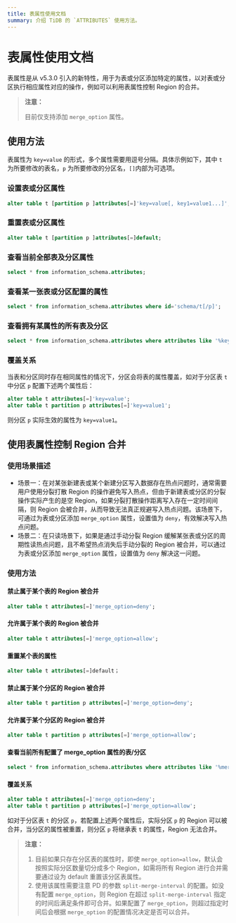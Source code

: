 ```yaml
---
title: 表属性使用文档
summary: 介绍 TiDB 的 `ATTRIBUTES` 使用方法。
---
```


# 表属性使用文档

表属性是从 v5.3.0 引入的新特性，用于为表或分区添加特定的属性，以对表或分区执行相应属性对应的操作，例如可以利用表属性控制 Region 的合并。

> **注意：** 
> 
> 目前仅支持添加 `merge_option` 属性。

## 使用方法

表属性为 `key=value` 的形式，多个属性需要用逗号分隔。具体示例如下，其中 `t` 为所要修改的表名，`p` 为所要修改的分区名，`[]`内部为可选项。

### 设置表或分区属性

```sql
alter table t [partition p ]attributes[=]'key=value[, key1=value1...]';
```

### 重置表或分区属性

```sql
alter table t [partition p ]attributes[=]default;
```

### 查看当前全部表及分区属性

```sql
select * from information_schema.attributes;
```

### 查看某一张表或分区配置的属性

```sql
select * from information_schema.attributes where id='schema/t[/p]';
```

### 查看拥有某属性的所有表及分区

```sql
select * from information_schema.attributes where attributes like '%key%';
```

### 覆盖关系
当表和分区同时存在相同属性的情况下，分区会将表的属性覆盖，如对于分区表 `t` 中分区 `p` 配置下述两个属性后：

```sql
alter table t attributes[=]'key=value';
alter table t partition p attributes[=]'key=value1';
```

则分区 `p` 实际生效的属性为 `key=value1`。

## 使用表属性控制 Region 合并

### 使用场景描述

+ 场景一：在对某张新建表或某个新建分区写入数据存在热点问题时，通常需要用户使用分裂打散 Region 的操作避免写入热点，但由于新建表或分区的分裂操作实际产生的是空 Region，如果分裂打散操作距离写入存在一定时间间隔，则 Region 会被合并，从而导致无法真正规避写入热点问题。该场景下，可通过为表或分区添加 `merge_option` 属性，设置值为 `deny`，有效解决写入热点问题。
+ 场景二：在只读场景下，如果是通过手动分裂 Region 缓解某张表或分区的周期性读热点问题，且不希望热点消失后手动分裂的 Region 被合并，可以通过为表或分区添加 `merge_option` 属性，设置值为 `deny` 解决这一问题。

### 使用方法

#### 禁止属于某个表的 Region 被合并

```sql
alter table t attributes[=]'merge_option=deny';
```

#### 允许属于某个表的 Region 被合并

```sql
alter table t attributes[=]'merge_option=allow';
```

#### 重置某个表的属性

```sql
alter table t attributes[=]default；
```

#### 禁止属于某个分区的 Region 被合并

```sql
alter table t partition p attributes[=]'merge_option=deny';
```

#### 允许属于某个分区的 Region 被合并

```sql
alter table t partition p attributes[=]'merge_option=allow';
```

#### 查看当前所有配置了 merge_option 属性的表/分区

```sql
select * from information_schema.attributes where attributes like '%merge_option%';
```

#### 覆盖关系

```sql
alter table t attributes[=]'merge_option=deny';
alter table t partition p attributes[=]'merge_option=allow';
```

如对于分区表 `t` 的分区 `p`，若配置上述两个属性后，实际分区 `p` 的 Region 可以被合并，当分区的属性被重置，则分区 `p` 将继承表 `t` 的属性，Region 无法合并。

> **注意：** 
> 
> 1. 目前如果只存在分区表的属性时，即使 `merge_option=allow`，默认会按照实际分区数量切分成多个 Region，如需将所有 Region 进行合并需要通过设为 default 重置该分区表属性。
> 2. 使用该属性需要注意 PD 的参数 `split-merge-interval` 的配置。如没有配置 `merge_option`，则 Region 在超过 `split-merge-interval` 指定的时间后满足条件即可合并。如果配置了 `merge_option`，则超过指定时间后会根据 `merge_option` 的配置情况决定是否可以合并。
